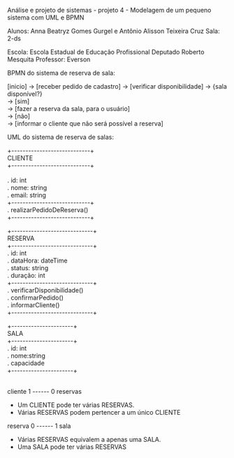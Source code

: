 Análise e projeto de sistemas - projeto 4 - Modelagem de um pequeno sistema com UML e BPMN

Alunos: Anna Beatryz Gomes Gurgel e Antônio Alisson Teixeira Cruz Sala: 2-ds

Escola: Escola Estadual de Educação Profissional Deputado Roberto Mesquita
Professor: Everson


BPMN do sistema de reserva de sala:

[inicio] -> [receber pedido de cadastro] -> [verificar disponibilidade] -> {sala disponível?}<br>
                                                    -> [sim]<br>
                                                        -> [fazer a reserva da sala, para o usuário]<br>
                                                    -> [não]<br>
                                                        -> [informar o cliente que não será possível a reserva]<br>


UML do sistema de reserva de salas:


+----------------------------+<br>
         CLIENTE<br>
+----------------------------+<br>                 
  . id: int<br>
  . nome: string<br>
  . email: string<br>
+----------------------------+<br>
  . realizarPedidoDeReserva()    
+----------------------------+


+-----------------------------+<br>
 RESERVA<br>
+-----------------------------+<br>
 . id: int<br>
 . dataHora: dateTime<br>
 . status: string<br>
 . duração: int<br>
+-----------------------------+<br>
   . verificarDisponibilidade()<br>
   . confirmarPedido()<br>
   . informarCliente()<br>
+-----------------------------+<br>

 
+----------------------+<br>
SALA<br>
+----------------------+<br>
. id: int <br>
. nome:string <br>
. capacidade <br>
+----------------------+
<br>
<br>

cliente 1 ------ 0 reservas
  - Um CLIENTE pode ter várias RESERVAS.
  - Várias RESERVAS podem pertencer a um único CLIENTE

 reserva 0 ------ 1 sala
 - Várias RESERVAS equivalem a apenas uma SALA.
 - Uma SALA pode ter várias RESERVAS

